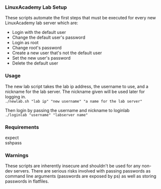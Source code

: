 ### LinuxAcademy Lab Setup
These scripts automate the first steps that must be executed for every new LinuxAcademy lab server which are:    
- Login with the default user
- Change the default user's password
- Login as root
- Change root's password
- Create a new user that's not the default user
- Set the new user's password
- Delete the default user

### Usage
The new lab script takes the lab ip address, the username to use, and a nickname for the lab server. The nickname given will be used later for logging in.   
`./newlab.sh "lab ip" "new username" "a name for the lab server"`

Then login by passing the username and nickname to loginlab    
`./loginlab "username" "labserver name"`

### Requirements
expect   
sshpass   

### Warnings
These scripts are inherently insecure and shouldn't be used for any non-dev servers. There are serious risks involved with passing passwords as command line arguments (passwords are exposed by ps) as well as storing passwords in flatfiles. 
